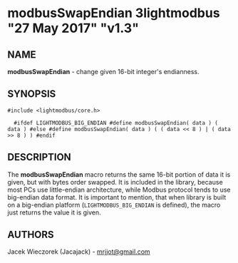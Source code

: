 # modbusSwapEndian 3lightmodbus "27 May 2017" "v1.3"

## NAME
**modbusSwapEndian** - change given 16-bit integer's endianness.

## SYNOPSIS
`#include <lightmodbus/core.h>`

`  
	#ifdef LIGHTMODBUS_BIG_ENDIAN
	#define modbusSwapEndian( data ) ( data )
	#else
	#define modbusSwapEndian( data ) ( ( data << 8 ) | ( data >> 8 ) )
	#endif
`

## DESCRIPTION
The **modbusSwapEndian** macro returns the same 16-bit portion of data it is given, but with bytes order swapped. It is included in the library, because most PCs use little-endian architecture, while Modbus protocol tends to use big-endian data format. It is important to mention, that when library is built on a big-endian platform (`LIGHTMODBUS_BIG_ENDIAN` is defined), the macro just returns the value it is given.  

## AUTHORS
Jacek Wieczorek (Jacajack) - mrjjot@gmail.com
